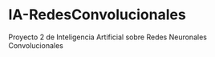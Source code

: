 # IA-RedesConvolucionales
Proyecto 2 de Inteligencia Artificial sobre Redes Neuronales Convolucionales
